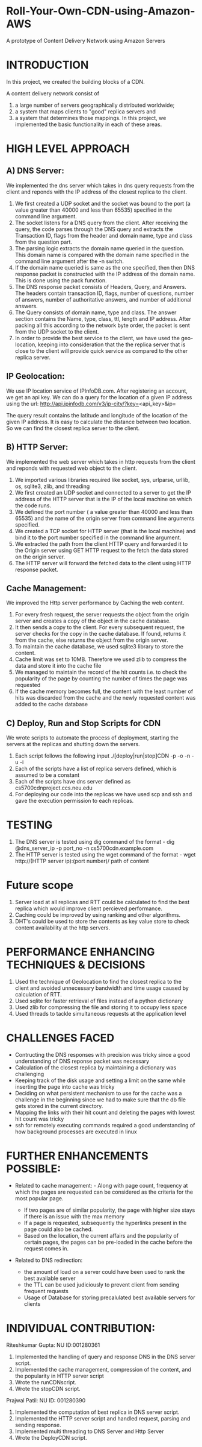 # Roll-Your-Own-CDN-using-Amazon-AWS
A prototype of Content Delivery Network using Amazon Servers

INTRODUCTION
============

In this project, we created the building blocks of a CDN.

A content delivery network consist of 

1) a large number of servers geographically distributed worldwide; 
2) a system that maps clients to "good" replica servers and 
3) a system that determines those mappings. 
In this project, we implemented the basic functionality in each of these areas.

HIGH LEVEL APPROACH
====================

A) DNS Server:
------------------
We implemented the dns server which takes in dns query requests from the client and 
reponds with the IP address of the closest replica to the client.

1) We first created a UDP socket and the socket was bound to the port (a value greater than 40000 and less than 65535) 
specified in the command line argument. 
2) The socket listens for a DNS query from the client. After receiving the query, 
the code parses through the DNS query and extracts the Transaction ID, flags from the header and domain name, 
type and class from the question part. 
3) The parsing logic extracts the domain name queried in the question. This domain name is compared with the 
domain name specified in the command line argument after the -n switch.
4) If the domain name queried is same as the one specified, then then DNS response packet is constructed 
with the IP address of the domain name. This is done using the pack function.
5) The DNS response packet consists of Headers, Query, and Answers. 
The headers contain transaction ID, flags, number of questions, number of answers, number of authoritative answers, 
and number of additional answers. 
6) The Query consists of domain name, type and class. The answer section contains the Name, type, class, ttl, length and IP address. 
After packing all this according to the network byte order, the packet is sent from the UDP socket to the client. 
7) In order to provide the best service to the client, we have used the geo-location, keeping into consideration that the the replica server
that is close to the client will provide quick service as compared to the other replica server.  

IP Geolocation:
--------------------
We use IP location service of IPInfoDB.com. After registering an account, we get an api key.
We can do a query for the location of a given IP address using the url:
http://api.ipinfodb.com/v3/ip-city/?key=<api_key>&ip=<ip address>

The query result contains the latitude and longitude of the location of the given IP address. 
It is easy to calculate the distance between two location. So we can find the closest replica server to the client.


B) HTTP Server:
-----------------------------
We implemented the web server which takes in http requests from the client and reponds with requested web object to the client.

1) We imported various libraries required like socket, sys, urlparse, urllib, os, sqlite3, zlib, and threading
2) We first created an UDP socket and connected to a server to get the IP address of the HTTP server 
that is the IP of the local machine on which the code runs.
3) We defined the port number ( a value greater than 40000 and less than 65535) and the name of the origin server 
from command line arguments specified.
4) We created a TCP socket for HTTP server (that is the local machine) and bind it to the port number specified in the command line argument.
5) We extracted the path from the client HTTP query and forwarded it to the Origin server 
using GET HTTP request to the fetch the data stored on the origin server.
6) The HTTP server will forward the fetched data to the client using HTTP response packet.

Cache Management:
----------------------
We improved the Http server performance by Caching the web content. 

1) For every fresh request, the server requests the object from the origin server and creates a copy of the object in the cache database.
2) It then sends a copy to the client. For every subsequent request, the server checks for the copy in the cache database. 
If found, returns it from the cache, else returns the object from the origin server.
3) To maintain the cache database, we used sqlite3 library to store the content.
4) Cache limit was set to 10MB. Therefore we used zlib to compress the data and store it into the cache file
5) We managed to maintain the record of the hit counts i.e. to check the popularity of the page 
by counting the number of times the page was requested
6) If the cache memory becomes full, the content with the least number of hits was discarded from the cache 
and the newly requested content was added to the cache database


C) Deploy, Run and Stop Scripts for CDN
----------------------------------------
We wrote scripts to automate the process of deployment, starting the servers at the replicas and shutting down the servers.
 
1) Each script follows the following input
	./[deploy|run|stop]CDN -p <port> -o <origin> -n <name> -u <username> -i <keyfile>
2) Each of the scripts have a list of replica servers defined, which is assumed to be a constant
3) Each of the scripts have dns server defined as cs5700cdnproject.ccs.neu.edu
4) For deploying our code into the replicas we have used scp and ssh and gave the execution permission to each replicas.  


TESTING
=======
1) The DNS server is tested using dig command of the format - 
	dig @dns_server_ip -p port_no -n cs5700cdn.example.com
2) The HTTP server is tested using the wget command of the format -
	wget http://(HTTP server ip):(port number)/ path of content

Future scope
=============
1) Server load at all replicas and RTT could be calculated to find the best replica which would improve client percieved performance.
2) Caching could be improved by using ranking and other algorithms.
3) DHT's could be used to store the contents as key value store to check content availability at the http servers.


 PERFORMANCE ENHANCING TECHNIQUES & DECISIONS
=============================================
1)  Used the technique of Geolocation to find the closest replica to the client 
and avoided unnecessary bandwidth and time usage caused by calculation of RTT.   
1)  Used sqlite for faster retrieval of files instead of a python dictionary
2)  Used zlib for compressing the file and storing it to occupy less space
3)  Used threads to tackle simultaneous requests at the application level

 CHALLENGES FACED
===================
 - Contructing the DNS responses with precision was tricky since a good understanding of DNS reponse packet was necessary
 - Calculation of the closest replica by maintaining a dictionary was challenging 
 - Keeping track of the disk usage and setting a limit on the same while inserting the page into cache was tricky
 - Deciding on what persistent mechanism to use for the cache was a challenge in the beginning since we had to make sure that the db
 file gets stored in the current directory.
 - Mapping the links with their hit count and deleting the pages with lowest hit count was tricky
 - ssh for remotely executing commands required a good understanding of how background processes are executed in linux

 FURTHER ENHANCEMENTS POSSIBLE:
===============================
 - Related to cache management:
        - Along with page count, frequency at which the pages are requested can be considered as the criteria for the most popular page.
	- If two pages are of similar popularity, the page with higher size stays if there is an issue with the max memory
	- If a page is requested, subsequently the hyperlinks present in the page could also be cached.
	- Based on the location, the current affairs and the popularity of certain pages, 
	  the pages can be pre-loaded in the cache before the request comes in.

 - Related to DNS redirection:
	- the amount of load on a server could have been used to rank the best available server
	- the TTL can be used judiciously to prevent client from sending frequent requests
	- Usage of Database for storing precalulated best available servers for clients


INDIVIDUAL CONTRIBUTION:
==========================

Riteshkumar Gupta: NU ID:001280361

1) Implemented the handling of query and response DNS in the DNS server script.
2) Implemented the cache management, compression of the content, and the popularity in HTTP server script
3) Wrote the runCDNscript.
4) Wrote the stopCDN script.

Prajwal Patil: NU ID: 001280390

1) Implemented the computation of best replica in DNS server script. 
2) Implemented the HTTP server script and handled request, parsing and sending response.
3) Implemented multi threading to DNS Server and Http Server
3) Wrote the DeployCDN script.
